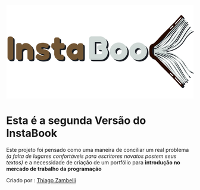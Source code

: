 ![Logo do InstaBook][1]
<h1>Esta é a segunda Versão do InstaBook</h1>

 Este projeto foi pensado como uma maneira de conciliar um real problema *(a falta de lugares confortáveis para escritores novatos postem seus textos)* e a necessidade de criação de um portfólio para **introdução no mercado de trabalho da programação**

Criado por : [Thiago Zambelli][2]



[1]:/img/logo.png "Logo do InstaBooK"
[2]:https://www.linkedin.com/in/thiago-zambelli-5b1334164/ "Linkedin"